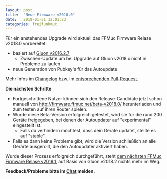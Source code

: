 ```yaml
---
layout: post
title:  "Neue Firmware v2018.0"
date:   2019-01-31 12:01:23
categories: freifunkmuc
---
```


Für ein anstehendes Upgrade wird aktuell das FFMuc Firmware Relase v2018.0 vorbereitet:

* basiert auf [Gluon v2016.2.7](https://gluon.readthedocs.io/en/v2016.2.7/releases/v2016.2.7.html)
  * Zwischen-Update um bei Upgrade auf Gluon v2018.x nicht in Probleme zu laufen
* neue Generation von Pubkey's für das Autoupdate

Mehr Infos im [Changelog](https://github.com/freifunkMUC/site-ffm/blob/ce4f23cb241d298e45d1a6c4eea67eb04854236b/CHANGELOG.md) bzw. im [entsprechenden Pull-Request](https://github.com/freifunkMUC/site-ffm/pull/45/files).

**Die nächsten Schritte**

* Fortgeschrittene Nutzer können sich den Release-Candidate jetzt schon manuell von http://firmware.ffmuc.net/beta-v2018.0/ herunterladen und zum testen auf ihren Router spielen.
* Wurde diese Beta-Version erfolgreich getestet, wird sie für die rund 200 Geräte freigegeben, bei denen der Autoupdater auf "experimental" eingestellt ist.
   * Falls du verhindern möchtest, dass dein Geräte updatet, stellte es auf "stable".
* Falls es dann keine Probleme gibt, wird die Version schließlich an alle Gerärte ausgerollt, die den Autoupdater aktiviert haben.


Wurde dieser Prozess erfolgreich durchgeführt, steht [dem nächsten FFMuc Firmware Relase v2018.1](https://github.com/freifunkMUC/site-ffm/pull/44), auf Basis von Gluon v2018.2 nichts mehr im Weg.

**Feedback/Probleme bitte im
[Chat](https://chat.ffmuc.net/freifunk/channels/firmware) melden.**